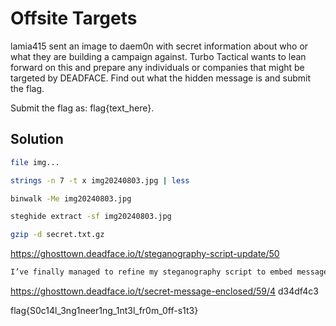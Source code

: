# Offsite Targets

lamia415 sent an image to daem0n with secret information about who or what they are building a campaign against. 
Turbo Tactical wants to lean forward on this and prepare any individuals or companies that might be targeted by DEADFACE. 
Find out what the hidden message is and submit the flag.

Submit the flag as: flag{text_here}.

## Solution

```sh
file img...

strings -n 7 -t x img20240803.jpg | less

binwalk -Me img20240803.jpg

steghide extract -sf img20240803.jpg

gzip -d secret.txt.gz
```

https://ghosttown.deadface.io/t/steganography-script-update/50

```txt
I’ve finally managed to refine my steganography script to embed messages in MP3 files. Originally, I had a working version for WAV files, but the file sizes were too large and inconvenient. Embedding in MP3 files initially caused issues with the ID3 headers, but I’ve now resolved those problems. The script ensures the message is hidden in the least significant bits without corrupting the audio quality or metadata. Anyone interested in testing it out or providing feedback?
```

https://ghosttown.deadface.io/t/secret-message-enclosed/59/4
d34df4c3

flag{S0c14l_3ng1neer1ng_1nt3l_fr0m_0ff-s1t3}

